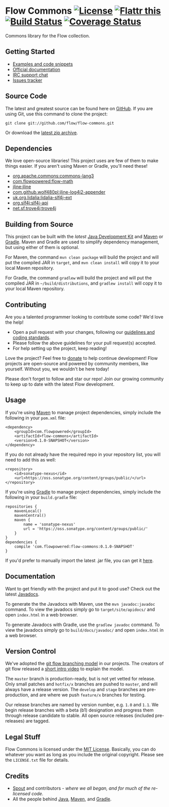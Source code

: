 Flow Commons [![License](http://img.shields.io/badge/license-MIT-lightgrey.svg?style=flat)][License] [![Flattr this](http://img.shields.io/badge/flattr-donate-lightgrey.svg?style=flat)][Donate] [![Build Status](http://img.shields.io/travis/flow/flow-commons/master.svg?style=flat)](https://travis-ci.org/flow/flow-commons) [![Coverage Status](http://img.shields.io/coveralls/flow/flow-commons/master.svg?style=flat)](https://coveralls.io/r/flow/flow-commons)
==================
Commons library for the Flow collection.

## Getting Started
* [Examples and code snippets](https://github.com/flow/examples/tree/master/commons)
* [Official documentation](#documentation)
* [IRC support chat](http://kiwiirc.com/client/irc.esper.net/flow)
* [Issues tracker](https://github.com/flow/flow-commons/issues)

## Source Code
The latest and greatest source can be found here on [GitHub](https://github.com/flow/flow-commons). If you are using Git, use this command to clone the project:

    git clone git://github.com/flow/flow-commons.git

Or download the [latest zip archive](https://github.com/flow/flow-commons/archive/master.zip).

## Dependencies
We love open-source libraries! This project uses are few of them to make things easier. If you aren't using Maven or Gradle, you'll need these!
* [org.apache.commons:commons-lang3](https://oss.sonatype.org/#nexus-search;gav~org.apache.commons~commons-lang3~~~)
* [com.flowpowered:flow-math](https://oss.sonatype.org/#nexus-search;gav~com.flowpowered~flow-math~~~)
* [jline:jline](https://oss.sonatype.org/#nexus-search;gav~jline~jline~~~)
* [com.github.wolf480pl:jline-log4j2-appender](https://oss.sonatype.org/#nexus-search;gav~com.github.wolf480pl~jline-log4j2-appender~~~)
* [uk.org.lidalia:lidalia-slf4j-ext](https://oss.sonatype.org/#nexus-search;gav~uk.org.lidalia~lidalia-slf4j-ext~~~)
* [org.slf4j:slf4j-api](https://oss.sonatype.org/#nexus-search;gav~org.slf4j~slf4j-api~~~)
* [net.sf.trove4j:trove4j](https://oss.sonatype.org/#nexus-search;gav~net.sf.trove4j~trove4j~~~)

## Building from Source
This project can be built with the _latest_ [Java Development Kit](http://oracle.com/technetwork/java/javase/downloads) and [Maven](http://maven.apache.org/) or [Gradle](http://www.gradle.org/). Maven and Gradle are used to simplify dependency management, but using either of them is optional.

For Maven, the command `mvn clean package` will build the project and will put the compiled JAR in `target`, and `mvn clean install` will copy it to your local Maven repository.

For Gradle, the command `gradlew` will build the project and will put the compiled JAR in `~/build/distributions`, and `gradlew install` will copy it to your local Maven repository.

## Contributing
Are you a talented programmer looking to contribute some code? We'd love the help!

* Open a pull request with your changes, following our [guidelines and coding standards](CONTRIBUTING.md).
* Please follow the above guidelines for your pull request(s) accepted.
* For help setting up the project, keep reading!

Love the project? Feel free to [donate] to help continue development! Flow projects are open-source and powered by community members, like yourself. Without you, we wouldn't be here today!

Please don't forget to follow and star our repo! Join our growing community to keep up to date with the latest Flow development.

## Usage
If you're using [Maven](http://maven.apache.org/download.html) to manage project dependencies, simply include the following in your `pom.xml` file:

    <dependency>
        <groupId>com.flowpowered</groupId>
        <artifactId>flow-commons</artifactId>
        <version>0.1.0-SNAPSHOT</version>
    </dependency>

If you do not already have the required repo in your repository list, you will need to add this as well:

    <repository>
        <id>sonatype-nexus</id>
        <url>https://oss.sonatype.org/content/groups/public/</url>
    </repository>

If you're using [Gradle](http://www.gradle.org/) to manage project dependencies, simply include the following in your `build.gradle` file:

    repositories {
        mavenLocal()
        mavenCentral()
        maven {
            name = 'sonatype-nexus'
            url = 'https://oss.sonatype.org/content/groups/public/'
        }
    }
    dependencies {
        compile 'com.flowpowered:flow-commons:0.1.0-SNAPSHOT'
    }


If you'd prefer to manually import the latest .jar file, you can get it [here](https://github.com/flow/flow-commons/releases).

## Documentation
Want to get friendly with the project and put it to good use? Check out the latest [Javadocs](http://commons.flowpowered.com/).

To generate the the Javadocs with Maven, use the `mvn javadoc:javadoc` command. To view the javadocs simply go to `target/site/apidocs/` and open `index.html` in a web browser.

To generate Javadocs with Gradle, use the `gradlew javadoc` command. To view the javadocs simply go to `build/docs/javadoc/` and open `index.html` in a web browser.

## Version Control
We've adopted the [git flow branching model](http://nvie.com/posts/a-successful-git-branching-model/) in our projects. The creators of git flow released a [short intro video](http://vimeo.com/16018419) to explain the model.

The `master` branch is production-ready, but is not yet vetted for release. Only small patches and `hotfix/x` branches are pushed to `master`, and will always have a release version. The `develop` and `stage` branches are pre-production, and are where we push `feature/x` branches for testing.

Our release branches are named by version number, e.g. `1.0` and `1.1`. We begin release branches with a beta (b1) designation and progress them through release candidate to stable. All open source releases (included pre-releases) are tagged.

## Legal Stuff
Flow Commons is licensed under the [MIT License][License]. Basically, you can do whatever you want as long as you include the original copyright. Please see the `LICENSE.txt` file for details.

## Credits
* [Spout](https://spout.org/) and contributors - *where we all began, and for much of the re-licensed code.*
* All the people behind [Java](http://www.oracle.com/technetwork/java/index.html), [Maven](http://maven.apache.org/), and [Gradle](http://www.gradle.org/).

[Donate]: https://flattr.com/submit/auto?user_id=spout&url=https://github.com/flow/flow-commons&title=Flow+Commons&language=Java&tags=github&category=software
[License]: https://tldrlegal.com/license/mit-license

